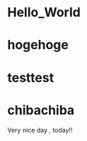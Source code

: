 Hello_World
===========
hogehoge
===========
testtest
===========
chibachiba
===========
Very nice day , today!!
